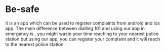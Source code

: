 # Be-safe
It is an app which can be used to register complaints from android and ios app. The main difference between dialling 101 and using our app in emergency is , you might waste your time reaching to your nearest police station but using our app, you can register your complaint and it will reach to the nearest police station. 
